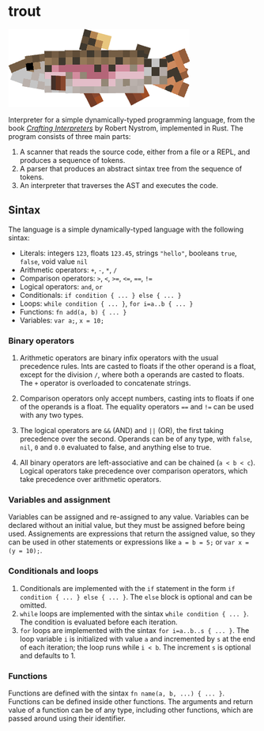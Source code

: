 # trout

![minecraft trout](img/trout.webp)

Interpreter for a simple dynamically-typed programming
language, from the book [*Crafting
Interpreters*](https://craftinginterpreters.com/) by Robert
Nystrom, implemented in Rust. The program consists of three main parts:

1. A scanner that reads the source code, either from a file or a REPL, and produces a sequence of tokens.
2. A parser that produces an abstract sintax tree from the sequence of tokens.
3. An interpreter that traverses the AST and executes the code.

## Sintax

The language is a simple dynamically-typed language with the following sintax:

- Literals: integers `123`, floats `123.45`, strings `"hello"`, booleans `true`, `false`, void value `nil`
- Arithmetic operators: `+`, `-`, `*`, `/`
- Comparison operators: `>`, `<`, `>=`, `<=`, `==`, `!=`
- Logical operators: `and`, `or`
- Conditionals: `if condition { ... } else { ... }`
- Loops: `while condition { ... }`, `for i=a..b { ... }`
- Functions: `fn add(a, b) { ... }`
- Variables: `var a;`, `x = 10;`

### Binary operators
1. Arithmetic operators are binary infix operators with the usual precedence rules. Ints are casted to floats if the other operand is a float, except for the division `/`, where both a operands are casted to floats. The `+` operator is overloaded to concatenate strings.

2. Comparison operators only accept numbers, casting ints to floats if one of the operands is a float. The equality operators `==` and `!=` can be used with any two types.

3. The logical operators are `&&` (AND) and `||` (OR), the first taking precedence over the second. Operands can be of any type, with `false`, `nil`, `0` and `0.0` evaluated to false, and anything else to true.
   
4. All binary operators are left-associative and can be chained (`a < b < c`). Logical operators take precedence over comparison operators, which take precedence over arithmetic operators.

### Variables and assignment
Variables can be assigned and re-assigned to any value. Variables can be declared without an initial value, but they must be assigned before being used. Assignements are expressions that return the assigned value, so they can be used in other statements or expressions like `a = b = 5;` or `var x = (y = 10);`.

### Conditionals and loops

1. Conditionals are implemented with the `if` statement in the form `if condition { ... } else { ... }`. The `else` block is optional and can be omitted.
2. `while` loops are implemented with the sintax `while condition { ... }`. The condition is evaluated before each iteration.
3. `for` loops are implemented with the sintax `for i=a..b..s { ... }`. The loop variable `i` is initialized with value `a` and incremented by `s` at the end of each iteration; the loop runs while `i < b`. The increment `s` is optional and defaults to 1.

### Functions

Functions are defined with the sintax `fn name(a, b, ...) { ... }`.  Functions can be defined inside other functions. The arguments and return value of a function can be of any type, including other functions, which are passed around using their identifier.